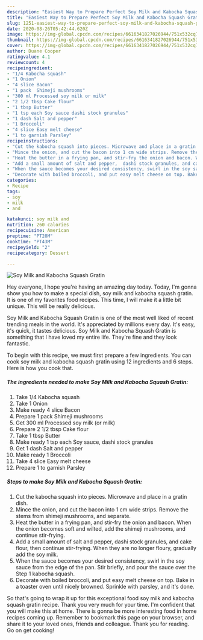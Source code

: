 ```yaml
---
description: "Easiest Way to Prepare Perfect Soy Milk and Kabocha Squash Gratin"
title: "Easiest Way to Prepare Perfect Soy Milk and Kabocha Squash Gratin"
slug: 1251-easiest-way-to-prepare-perfect-soy-milk-and-kabocha-squash-gratin
date: 2020-08-26T05:42:44.620Z
image: https://img-global.cpcdn.com/recipes/6616341827026944/751x532cq70/soy-milk-and-kabocha-squash-gratin-recipe-main-photo.jpg
thumbnail: https://img-global.cpcdn.com/recipes/6616341827026944/751x532cq70/soy-milk-and-kabocha-squash-gratin-recipe-main-photo.jpg
cover: https://img-global.cpcdn.com/recipes/6616341827026944/751x532cq70/soy-milk-and-kabocha-squash-gratin-recipe-main-photo.jpg
author: Duane Cooper
ratingvalue: 4.1
reviewcount: 4
recipeingredient:
- "1/4 Kabocha squash"
- "1 Onion"
- "4 slice Bacon"
- "1 pack  Shimeji mushrooms"
- "300 ml Processed soy milk or milk"
- "2 1/2 tbsp Cake flour"
- "1 tbsp Butter"
- "1 tsp each Soy sauce dashi stock granules"
- "1 dash Salt and pepper"
- "1 Broccoli"
- "4 slice Easy melt cheese"
- "1 to garnish Parsley"
recipeinstructions:
- "Cut the kabocha squash into pieces. Microwave and place in a gratin dish."
- "Mince the onion, and cut the bacon into 1 cm wide strips. Remove the stems from shimeji mushrooms, and separate."
- "Heat the butter in a frying pan, and stir-fry the onion and bacon. When the onion becomes soft and wilted, add the shimeji mushrooms, and continue stir-frying."
- "Add a small amount of salt and pepper,  dashi stock granules, and cake flour, then continue stir-frying. When they are no longer floury, gradually add the soy milk."
- "When the sauce becomes your desired consistency, swirl in the soy sauce from the edge of the pan. Stir briefly, and pour the sauce over the Step 1 kabocha squash."
- "Decorate with boiled broccoli, and put easy melt cheese on top. Bake in a toaster oven until nicely browned. Sprinkle with parsley, and it&#39;s done."
categories:
- Recipe
tags:
- soy
- milk
- and

katakunci: soy milk and 
nutrition: 260 calories
recipecuisine: American
preptime: "PT28M"
cooktime: "PT43M"
recipeyield: "2"
recipecategory: Dessert

---
```



![Soy Milk and Kabocha Squash Gratin](https://img-global.cpcdn.com/recipes/6616341827026944/751x532cq70/soy-milk-and-kabocha-squash-gratin-recipe-main-photo.jpg)

Hey everyone, I hope you're having an amazing day today. Today, I'm gonna show you how to make a special dish, soy milk and kabocha squash gratin. It is one of my favorites food recipes. This time, I will make it a little bit unique. This will be really delicious.

Soy Milk and Kabocha Squash Gratin is one of the most well liked of recent trending meals in the world. It's appreciated by millions every day. It's easy, it's quick, it tastes delicious. Soy Milk and Kabocha Squash Gratin is something that I have loved my entire life. They're fine and they look fantastic.




To begin with this recipe, we must first prepare a few ingredients. You can cook soy milk and kabocha squash gratin using 12 ingredients and 6 steps. Here is how you cook that.

<!--inarticleads1-->

##### The ingredients needed to make Soy Milk and Kabocha Squash Gratin:

1. Take 1/4 Kabocha squash
1. Take 1 Onion
1. Make ready 4 slice Bacon
1. Prepare 1 pack  Shimeji mushrooms
1. Get 300 ml Processed soy milk (or milk)
1. Prepare 2 1/2 tbsp Cake flour
1. Take 1 tbsp Butter
1. Make ready 1 tsp each Soy sauce, dashi stock granules
1. Get 1 dash Salt and pepper
1. Make ready 1 Broccoli
1. Take 4 slice Easy melt cheese
1. Prepare 1 to garnish Parsley




<!--inarticleads2-->

##### Steps to make Soy Milk and Kabocha Squash Gratin:

1. Cut the kabocha squash into pieces. Microwave and place in a gratin dish.
1. Mince the onion, and cut the bacon into 1 cm wide strips. Remove the stems from shimeji mushrooms, and separate.
1. Heat the butter in a frying pan, and stir-fry the onion and bacon. When the onion becomes soft and wilted, add the shimeji mushrooms, and continue stir-frying.
1. Add a small amount of salt and pepper,  dashi stock granules, and cake flour, then continue stir-frying. When they are no longer floury, gradually add the soy milk.
1. When the sauce becomes your desired consistency, swirl in the soy sauce from the edge of the pan. Stir briefly, and pour the sauce over the Step 1 kabocha squash.
1. Decorate with boiled broccoli, and put easy melt cheese on top. Bake in a toaster oven until nicely browned. Sprinkle with parsley, and it&#39;s done.




So that's going to wrap it up for this exceptional food soy milk and kabocha squash gratin recipe. Thank you very much for your time. I'm confident that you will make this at home. There is gonna be more interesting food in home recipes coming up. Remember to bookmark this page on your browser, and share it to your loved ones, friends and colleague. Thank you for reading. Go on get cooking!
